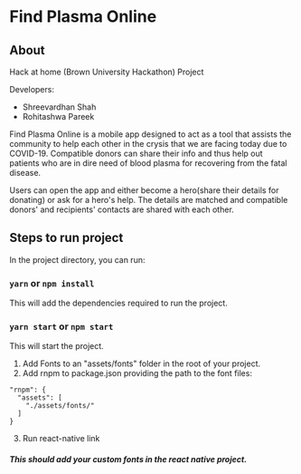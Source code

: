 # Find Plasma Online

## About

Hack at home (Brown University Hackathon) Project

Developers:

- Shreevardhan Shah
- Rohitashwa Pareek

Find Plasma Online is a mobile app designed to act as a tool that assists the community to help each other in the crysis that we are facing today due to COVID-19. Compatible donors can share their info and thus help out patients who are in dire need of blood plasma for recovering from the fatal disease.

Users can open the app and either become a hero(share their details for donating) or ask for a hero's help. The details are matched and compatible donors' and recipients' contacts are shared with each other.



## Steps to run project

In the project directory, you can run:

### `yarn` or `npm install`

This will add the dependencies required to run the project.

### `yarn start` or `npm start`

This will start the project.

1. Add Fonts to an "assets/fonts" folder in the root of your project.
2. Add rnpm to package.json providing the path to the font files:

```
"rnpm": {
  "assets": [
    "./assets/fonts/"
  ]
}
```

3. Run react-native link

##### This should add your custom fonts in the react native project.
